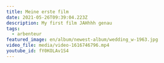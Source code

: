 ```yaml
---
title: Meine erste film
date: 2021-05-26T09:39:04.223Z
description: My first film JAHhhh genau
tags:
  - arbenteur
featured_image: en/album/newest-album/wedding_w-1963.jpg
video_file: media/video-1616746796.mp4
youtube_id: fY0KOLAv1S4
---
```

